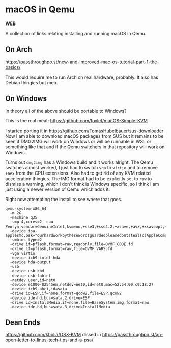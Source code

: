 # macOS in Qemu

[**WEB**](https://tomashubelbauer.github.io/mac-os-qemu)

A collection of links relating installing and running macOS in Qemu.

## On Arch

https://passthroughpo.st/new-and-improved-mac-os-tutorial-part-1-the-basics/

This would require me to run Arch on real hardware, probably.
It also has Debian thingies but meh.

## On Windows

In theory all of the above should be portable to Windows?

This is the real meat: https://github.com/foxlet/macOS-Simple-KVM

I started porting it in https://github.com/TomasHubelbauer/sus-downloader
Now I am able to download macOS packages from SUS but it remains to be seen if DMG2IMG will work on Windows
or will be runnable in WSL or something like that and if the Qemu switchers in that repository will work on
Windows.

Turns out `dmg2img` has a Windows build and it works alright. The Qemu switches almost worked, I just had to
switch `vga` to `virtio` and to remove `+aex` from the CPU extensions. Also had to get rid of any KVM related
acceleration thingies. The IMG format had to be explicitly set to `raw` to dismiss a warning, which I don't
think is Windows specific, so I think I am just using a newer version of Qemu which adds it.

Right now attempting the install to see where that goes.

```
qemu-system-x86_64
  -m 2G
  -machine q35
  -smp 4,cores=2 -cpu Penryn,vendor=GenuineIntel,kvm=on,+sse3,+sse4.2,+xsave,+avx,+xsaveopt,+xsavec,+xgetbv1,+avx2,+bmi2,+smep,+bmi1,+fma,+movbe,+invtsc
  -device isa-applesmc,osk="ourhardworkbythesewordsguardedpleasedontsteal(c)AppleComputerInc"
  -smbios type=2
  -drive if=pflash,format=raw,readonly,file=OVMF_CODE.fd
  -drive if=pflash,format=raw,file=OVMF_VARS.fd
  -vga virtio
  -device ich9-intel-hda
  -device hda-output
  -usb
  -device usb-kbd
  -device usb-tablet
  -netdev user,id=net0
  -device e1000-82545em,netdev=net0,id=net0,mac=52:54:00:c9:18:27
  -device ich9-ahci,id=sata
  -drive id=ESP,if=none,format=qcow2,file=ESP.qcow2
  -device ide-hd,bus=sata.2,drive=ESP
  -drive id=InstallMedia,if=none,file=BaseSystem.img,format=raw
  -device ide-hd,bus=sata.3,drive=InstallMedia
```

## Dean Ends

https://github.com/kholia/OSX-KVM dissed in https://passthroughpo.st/an-open-letter-to-linus-tech-tips-and-a-psa/

